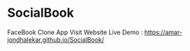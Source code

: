 # SocialBook
FaceBook Clone App
Visit Website Live Demo : https://amar-jondhalekar.github.io/SocialBook/ 
